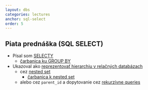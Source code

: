 ```yaml
---
layout: dbs
categories: lectures
anchor: sql-select
order: 5
---
```

## Piata prednáška (SQL SELECT)

* Písal som [SELECTY](/lectures/files/05_statements-SELECT.sql)
  * [čarbanica ku GROUP BY](/lectures/files/05_scrawls_GROUP_BY.pdf)
* Ukazoval ako [reprezentovať hierarchiu v relačných databázach](/lectures/files/05_hierarchy.sql)
  * cez [nested set](https://en.wikipedia.org/wiki/Nested_set_model)
    * [čarbanica k nested set](/lectures/files/05_scrawls_nested_set.pdf)
  * alebo cez `parent_id` a dopytovanie cez [rekurzívne queries](http://www.postgresql.org/docs/9.5/static/queries-with.html)

